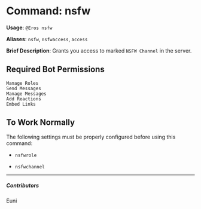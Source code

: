 # Command: nsfw


**Usage**: `@Eros nsfw `

**Aliases**: `nsfw`, `nsfwaccess`, `access`

**Brief Description**: Grants you access to marked `NSFW Channel` in the server.



## Required Bot Permissions

```
Manage Roles
Send Messages
Manage Messages
Add Reactions
Embed Links
```

## To Work Normally


The following settings must be properly configured before using this command:

- `nsfwrole`

- `nsfwchannel`


---

##### Contributors


Euni
